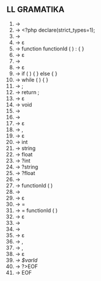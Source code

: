 ## LL GRAMATIKA

1. <prog> -> <prolog> <seq-stats> <epilog>
2. <prolog> -> <?php <wspace> declare(strict_types=1);
3. <seq-stats> -> <stat> <fnc-decl> <seq-stats>
4. <seq-stats> -> ε
5. <fnc-decl> -> function functionId ( <param> ) : <fnc-type> { <st-list> }
6. <fnc-decl> -> ε
7. <st-list> -> <stat> <st-list>
8. <st-list> -> ε
9. <stat> -> if ( <expr> ) { <st-list> } else { <st-list> }
10. <stat> -> while ( <expr> ) { <st-list> }
11. <stat> -> <assign> ;
12. <stat> -> return <expr> ;
13. <stat> -> ε
14. <fnc-type> -> void
15. <fnc-type> -> <type>
16. <param> -> <type> <var> <params> 
17. <param> -> ε
18. <params> -> , <type> <var> <params>
19. <params> -> ε
20. <type> -> int
21. <type> -> string
22. <type> -> float
23. <type> -> ?int
24. <type> -> ?string
25. <type> -> ?float
26. <assign> -> <expr>
27. <assign> -> functionId ( <call-param> )
28. <assign> -> <var> <r-side>
29. <assign> -> ε
30. <r-side> -> = <expr>
31. <r-side> -> = functionId ( <call-param> )
32. <r-side> -> ε
33. <call-param> -> <var> <call-params>
34. <call-param> -> <literal> <call-params>
35. <call-param> -> ε
36. <call-params> -> , <var> <call-params>
37. <call-params> -> , <literal> <call-params>
38. <call-params> -> ε
39. <var> -> $varId
3. <epilog> -> ?>EOF
3. <epilog> -> EOF